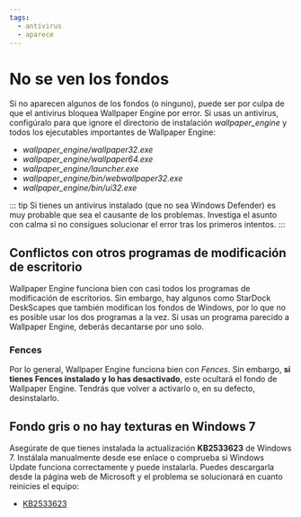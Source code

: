 ```yaml
---
tags:
  - antivirus
  - aparece
---
```


# No se ven los fondos

Si no aparecen algunos de los fondos (o ninguno), puede ser por culpa de que el antivirus bloquea Wallpaper Engine por error. Si usas un antivirus, configúralo para que ignore el directorio de instalación *wallpaper_engine* y todos los ejecutables importantes de Wallpaper Engine:

* *wallpaper_engine/wallpaper32.exe*
* *wallpaper_engine/wallpaper64.exe*
* *wallpaper_engine/launcher.exe*
* *wallpaper_engine/bin/webwallpaper32.exe*
* *wallpaper_engine/bin/ui32.exe*

::: tip
Si tienes un antivirus instalado (que no sea Windows Defender) es muy probable que sea el causante de los problemas. Investiga el asunto con calma si no consigues solucionar el error tras los primeros intentos.
:::

## Conflictos con otros programas de modificación de escritorio

Wallpaper Engine funciona bien con casi todos los programas de modificación de escritorios. Sin embargo, hay algunos como StarDock DeskScapes que también modifican los fondos de Windows, por lo que no es posible usar los dos programas a la vez. Si usas un programa parecido a Wallpaper Engine, deberás decantarse por uno solo.

### Fences

Por lo general, Wallpaper Engine funciona bien con *Fences*. Sin embargo, **si tienes Fences instalado y lo has desactivado**, este ocultará el fondo de Wallpaper Engine. Tendrás que volver a activarlo o, en su defecto, desinstalarlo.

## Fondo gris o no hay texturas en Windows 7

Asegúrate de que tienes instalada la actualización **KB2533623** de Windows 7. Instálala manualmente desde ese enlace o comprueba si Windows Update funciona correctamente y puede instalarla. Puedes descargarla desde la página web de Microsoft y el problema se solucionará en cuanto reinicies el equipo:

* [KB2533623](https://support.microsoft.com/es-es/help/2533623/microsoft-security-advisory-insecure-library-loading-could-allow-remot)